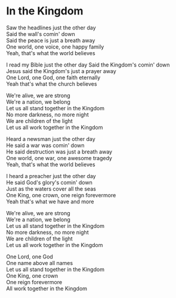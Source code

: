 # In the Kingdom

Saw the headlines just the other day  
Said the wall's comin' down  
Said the peace is just a breath away  
One world, one voice, one happy family  
Yeah, that's what the world believes  
  
I read my Bible just the other day Said the Kingdom's comin' down  
Jesus said the Kingdom's just a prayer away  
One Lord, one God, one faith eternally  
Yeah that's what the church believes  
  
We're alive, we are strong  
We're a nation, we belong  
Let us all stand together in the Kingdom  
No more darkness, no more night  
We are children of the light  
Let us all work together in the Kingdom  
  
Heard a newsman just the other day  
He said a war was comin' down  
He said destruction was just a breath away  
One world, one war, one awesome tragedy  
Yeah, that's what the world believes  
  
I heard a preacher just the other day  
He said God's glory's comin' down  
Just as the waters cover all the seas   
One King, one crown, one reign forevermore  
Yeah that's what we have and more  
  
We're alive, we are strong  
We're a nation, we belong  
Let us all stand together in the Kingdom  
No more darkness, no more night  
We are children of the light  
Let us all work together in the Kingdom  
  
One Lord, one God  
One name above all names  
Let us all stand together in the Kingdom  
One King, one crown  
One reign forevermore  
All work together in the Kingdom  
